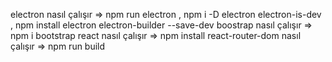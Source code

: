 electron nasıl çalışır => npm run electron , npm i -D electron electron-is-dev , npm install electron electron-builder --save-dev
boostrap nasıl çalışır => npm i bootstrap
react nasıl çalışır => npm install react-router-dom
nasıl çalışır => npm run build